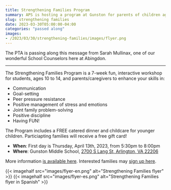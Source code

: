 ```yaml
--- 
title: Strengthening Families Program
summary: APS is hosting a program at Gunston for parents of children ages 10 to 14.
slug: strengthening families
date: 2023-03-30T05:00:00-04:00
categories: "passed along"
images: 
- /2023/03/30/strengthening-families/images/flyer.png
---
```


The PTA is passing along this message from Sarah Mullinax, one of our wonderful School Counselors here at Abingdon.

---

The Strengthening Families Program is a 7-week fun, interactive workshop for students, ages 10 to 14, and parents/caregivers to enhance your skills in:
- Communication
- Goal-setting
- Peer pressure resistance
- Positive management of stress and emotions
- Joint family problem-solving
- Positive discipline
- Having FUN!

The Program includes a FREE catered dinner and childcare for younger children. Particiapting families will receive a free gift card!
- **When**: First day is Thursday, April 13th, 2023, from 5:30pm to 8:00pm
- **Where**: Gunston Middle School, [2700 S Lang St, Arlington, VA 22206](https://www.google.com/maps/search/?api=1&query=Gunston+Middle+School+2700+S+Lang+St+22206&query_place_id=ChIJaWzzrDKxt4kReAW6LVL_qeA)

More information [is available here](https://www.arlingtonva.us/Government/Departments/DHS/Child-Family-Services/SFP). Interested families may [sign up here](https://docs.google.com/forms/d/e/1FAIpQLSf2EqNLB1m0M8afbcKgn1i9YWFwiTwsHKf92TKWYCQgbmi2fw/viewform).

{{< imagehalf src="images/flyer-en.png" alt="Strengthening Families flyer" >}}
{{< imagehalf src="images/flyer-es.png" alt="Strengthening Families flyer in Spanish" >}}
